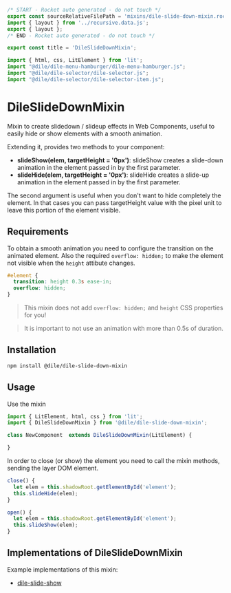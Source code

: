```js server
/* START - Rocket auto generated - do not touch */
export const sourceRelativeFilePath = 'mixins/dile-slide-down-mixin.rocket.md';
import { layout } from '../recursive.data.js';
export { layout };
/* END - Rocket auto generated - do not touch */

export const title = 'DileSlideDownMixin';
```

```js script
import { html, css, LitElement } from 'lit'; 
import "@dile/dile-menu-hamburger/dile-menu-hamburger.js";
import "@dile/dile-selector/dile-selector.js";
import "@dile/dile-selector/dile-selector-item.js";
```

# DileSlideDownMixin

Mixin to create slidedown / slideup effects in Web Components, useful to easily hide or show elements with a smooth animation.

Extending it, provides two methods to your component:

- **slideShow(elem, targetHeight = '0px')**: slideShow creates a slide-down animation in the element passed in by the first parameter.
- **slideHide(elem, targetHeight = '0px')**: slideHide creates a slide-up animation in the element passed in by the first parameter.

The second argument is useful when you don't want to hide completely the element. In that cases you can pass targetHeight value with the pixel unit to leave this portion of the element visible.

## Requirements

To obtain a smooth animation you need to configure the transition on the animated element. Also the required ```overflow: hidden;``` to make the element not visible when the ```height``` attibute changes. 

```css
#element {
  transition: height 0.3s ease-in;
  overflow: hidden;
}
```

> This mixin does not add ```overflow: hidden;``` and ```height``` CSS properties for you!

> It is important to not use an animation with more than 0.5s of duration.

## Installation

```bash
npm install @dile/dile-slide-down-mixin
```

## Usage

Use the mixin

```javascript
import { LitElement, html, css } from 'lit';
import { DileSlideDownMixin } from '@dile/dile-slide-down-mixin';

class NewComponent  extends DileSlideDownMixin(LitElement) {

}
```

In order to close (or show) the element you need to call the mixin methods, sending the layer DOM element.

```javascript
close() {
  let elem = this.shadowRoot.getElementById('element');
  this.slideHide(elem);
}
```

```javascript
open() {
  let elem = this.shadowRoot.getElementById('element');
  this.slideShow(elem);
}
```

## Implementations of DileSlideDownMixin

Example implementations of this mixin:

- [dile-slide-show](/components/dile-slide-show)